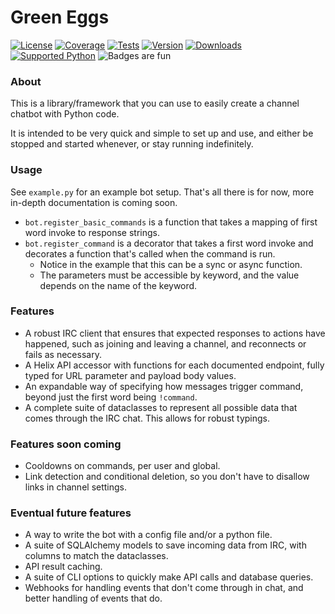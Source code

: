 # Green Eggs

[![License](https://img.shields.io/github/license/hamstap85/green-eggs)](https://github.com/hamstap85/green-eggs/blob/main/LICENSE)
[![Coverage](https://codecov.io/gh/hamstap85/green-eggs/branch/main/graph/badge.svg?token=VOFL8BKSZZ)](https://codecov.io/gh/hamstap85/green-eggs)
[![Tests](https://img.shields.io/github/workflow/status/hamstap85/green-eggs/Test%20Code?event=push&label=tests)](https://github.com/hamstap85/green-eggs/actions/workflows/test-code.yml)
[![Version](https://img.shields.io/pypi/v/green-eggs)](https://pypi.org/project/green-eggs/)
[![Downloads](https://img.shields.io/pypi/dw/green-eggs)](https://pypi.org/project/green-eggs/)
[![Supported Python](https://img.shields.io/pypi/pyversions/green-eggs)](https://pypi.org/project/green-eggs/)
![Badges are fun](https://img.shields.io/badge/badges-awesome-green.svg)

### About

This is a library/framework that you can use to easily create a channel chatbot with Python code.

It is intended to be very quick and simple to set up and use, and either be stopped and started whenever, or stay running indefinitely.

### Usage

See `example.py` for an example bot setup. That's all there is for now, more in-depth documentation is coming soon.
- `bot.register_basic_commands` is a function that takes a mapping of first word invoke to response strings.
- `bot.register_command` is a decorator that takes a first word invoke and decorates a function that's called when the command is run.
  - Notice in the example that this can be a sync or async function.
  - The parameters must be accessible by keyword, and the value depends on the name of the keyword.

### Features

- A robust IRC client that ensures that expected responses to actions have happened, such as joining and leaving a channel, and reconnects or fails as necessary.
- A Helix API accessor with functions for each documented endpoint, fully typed for URL parameter and payload body values.
- An expandable way of specifying how messages trigger command, beyond just the first word being `!command`.
- A complete suite of dataclasses to represent all possible data that comes through the IRC chat. This allows for robust typings.

### Features soon coming

- Cooldowns on commands, per user and global.
- Link detection and conditional deletion, so you don't have to disallow links in channel settings.

### Eventual future features

- A way to write the bot with a config file and/or a python file.
- A suite of SQLAlchemy models to save incoming data from IRC, with columns to match the dataclasses.
- API result caching.
- A suite of CLI options to quickly make API calls and database queries.
- Webhooks for handling events that don't come through in chat, and better handling of events that do.
